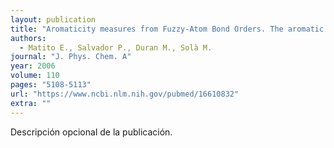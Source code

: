 ```yaml
---
layout: publication
title: "Aromaticity measures from Fuzzy-Atom Bond Orders. The aromatic fluctuation (FLU) and the Para-Delocalization (PDI) indexes"
authors:
  - Matito E., Salvador P., Duran M., Solà M.
journal: "J. Phys. Chem. A"
year: 2006
volume: 110
pages: "5108-5113"
url: "https://www.ncbi.nlm.nih.gov/pubmed/16610832"
extra: ""
---
```


Descripción opcional de la publicación.
